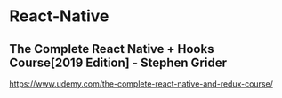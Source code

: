 # React-Native

## The Complete React Native + Hooks Course[2019 Edition] - Stephen Grider
https://www.udemy.com/the-complete-react-native-and-redux-course/
